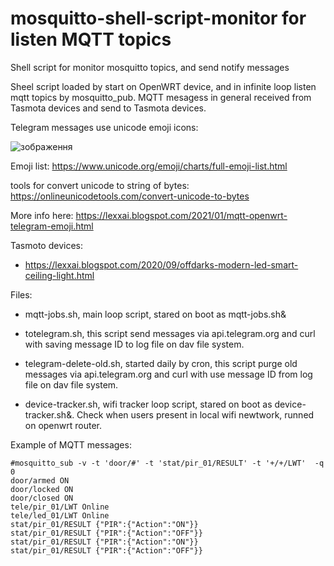 # mosquitto-shell-script-monitor for listen MQTT topics
Shell script for monitor mosquitto topics, and send notify messages

Sheel script loaded by start on OpenWRT device, and in infinite loop listen mqtt topics by mosquitto_pub. 
MQTT mesagess in general received from Tasmota devices and send to Tasmota devices.

Telegram messages use unicode emoji icons:

![зображення](https://user-images.githubusercontent.com/3278842/127754810-28c87610-4d7a-446d-aad5-f4920a3a6329.png)

Emoji list: https://www.unicode.org/emoji/charts/full-emoji-list.html 

tools for convert unicode to string of bytes: https://onlineunicodetools.com/convert-unicode-to-bytes


More info here:
https://lexxai.blogspot.com/2021/01/mqtt-openwrt-telegram-emoji.html


Tasmoto devices:
- https://lexxai.blogspot.com/2020/09/offdarks-modern-led-smart-ceiling-light.html


Files: 
- mqtt-jobs.sh, main loop script, stared on boot as mqtt-jobs.sh&
- totelegram.sh,
  this script send messages via api.telegram.org and curl with saving message ID to log file on dav file system.

- telegram-delete-old.sh, started daily by cron,
  this script purge old messages via api.telegram.org and curl with use message ID from log file on dav file system.
  
- device-tracker.sh, wifi tracker loop script, stared on boot as device-tracker.sh&.
  Check when users present in local wifi newtwork, runned on openwrt router.  
  
Example of MQTT messages:
```
#mosquitto_sub -v -t 'door/#' -t 'stat/pir_01/RESULT' -t '+/+/LWT'  -q 0
door/armed ON
door/locked ON
door/closed ON
tele/pir_01/LWT Online
tele/led_01/LWT Online
stat/pir_01/RESULT {"PIR":{"Action":"ON"}}
stat/pir_01/RESULT {"PIR":{"Action":"OFF"}}
stat/pir_01/RESULT {"PIR":{"Action":"ON"}}
stat/pir_01/RESULT {"PIR":{"Action":"OFF"}}
```

